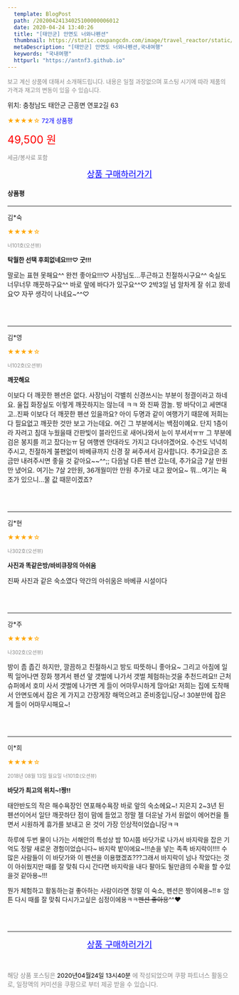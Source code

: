 ```yaml
---
  template: BlogPost
  path: /20200424134025100000006012
  date: 2020-04-24 13:40:26
  title: "[태안군] 안면도 너와나펜션"
  thumbnail: https://static.coupangcdn.com/image/travel_reactor/static/booking/image/pension/ddnayo/ffa83601-043c-4646-a898-6580c2e4bee9.jpg
  metaDescription: "[태안군] 안면도 너와나펜션,국내여행"
  keywords: "국내여행"
  httpurl: "https://antnf3.github.io"
---
```

  
<span style="color: #888;font-size:0.8rem">보고 계신 상품에 대해서 소개해드립니다.
내용은 일절 과장없으며 포스팅 시기에 따라 제품의 가격과 재고의 변동이 있을 수 있습니다.</span>
  
<span style="font-size: 0.9rem;">위치: 충청남도 태안군 근흥면 연포2길 63</span>
  
<span style="color: orange;">★★★★☆</span> <span style="color: blue;font-size: 0.85rem;">72개 상품평</span>
  
<span style="color: red;font-size: 1.5rem;">49,500 원</span>
  
<span style="color: #888;font-size:0.8rem">세금/봉사료 포함</span>





<p align="center"><a href="http://me2.do/FY7KCgXj" style="font-size: 1.2rem; color: blue;">상품 구매하러가기</a></p>

#### 상품평
  
---
  
김*숙
    
<span style="color: orange;">★★★★☆</span>
    
<span style="color: #888;font-size:0.7rem">너101호(오션뷰)</span>
    
<span style="font-size:0.85rem">**탁월한 선택 후회없네요!!!♡ 굿!!!**</span>
    
<span style="font-size: 0.9rem;">말로는 표현 못해요^^
완전 좋아요!!!♡
사장님도...푸근하고 친절하시구요^^
숙실도 너무너무 깨끗하구요^^
바로 앞에 바다가 있구요^^♡
2박3일 넘 알차게 잘 쉬고 왔네요♡
자꾸 생각이 나네요~^^♡</span>
    
<br>
<br>

---
  
김*영
    
<span style="color: orange;">★★★★☆</span>
    
<span style="color: #888;font-size:0.7rem">너102호(오션뷰)</span>
    
<span style="font-size:0.85rem">**깨끗해요**</span>
    
<span style="font-size: 0.9rem;">이보다 더 깨끗한 펜션은 없다.
사장님이 각별히 신경쓰시는 부분이 청결이라고 하네요.
울집 화장실도 이렇게 깨끗하지는 않는데 ㅋㅋ 와 진짜 깜놀. 방 바닥이고 세면대고..진짜 이보다 더 깨끗한 펜션 있을까요?
 아이 두명과 같이 여행가기 때문에 저희는 다 필요없고 깨끗한 것만 보고 가는데요. 여긴 그 부분에서는 백점이예요.
단지 1층이라 자려고 침대 누웠을때 간판빛이 블라인드로 새어나와서 눈이 부셔서ㅠㅠ 그 부분에 검은 봉지를 끼고 잤다는ㅠ 담 여행엔 안대라도 가지고 다녀야겠어요.
수건도 넉넉히 주시고, 친절하게 불편없이 바베큐까지 신경 잘 써주셔서 감사합니다.
추가요금은 조금만 내려주시면 좋을 것 같아요~~^^;;
다음날 다른 펜션 갔는데, 추가요금 7살 만원만 냈어요.
여기는 7살 2만원, 36개월미만 만원 추가로 내고 왔어요~ 뭐...여기는 욕조가 있으니...물 값 때문이겠죠?</span>
    
<br>
<br>

---
  
김*현
    
<span style="color: orange;">★★★★☆</span>
    
<span style="color: #888;font-size:0.7rem">나302호(오션뷰)</span>
    
<span style="font-size:0.85rem">**사진과 똑같은방/바비큐장의 아쉬움**</span>
    
<span style="font-size: 0.9rem;">진짜 사진과 같은 숙소였다
약간의 아쉬움은 바베큐 시설이다</span>
    
<br>
<br>

---
  
강*주
    
<span style="color: orange;">★★★★☆</span>
    
<span style="color: #888;font-size:0.7rem">나302호(오션뷰)</span>
    

    
<span style="font-size: 0.9rem;">방이 좀 좁긴 하지만, 깔끔하고 친절하시고 방도 따뜻하니 좋아요~
그리고 아침에 일찍 일어나면 장화 챙겨서 펜션 앞 갯벌에 나가서 
갯벌 체험하는것을 추천드려요!!
근처 슈퍼에서 호미 사서 갯벌에 나가면 
게 들이 어마무시하게 많아요!
저희는 집에 도착해서 안면도에서 잡은 게 가지고 
간장게장 해먹으려고 준비중입니당~!
30분만에 잡은 게 들이 어마무시해요~!</span>
    
<br>
<br>

---
  
이*희
    
<span style="color: orange;">★★★★☆</span>
    
<span style="color: #888;font-size:0.7rem">2018년 08월 13일 월요일 너101호(오션뷰)</span>
    
<span style="font-size:0.85rem">**바닷가 최고의 위치~!짱!!**</span>
    
<span style="font-size: 0.9rem;">태안반도의 작은 해수욕장인 연포해수욕장 바로 앞의 숙소에요~! 지은지 2~3년 된 펜션이어서 일단 깨끗하단 점이 맘에 들었고 정말 젤 더운날 가서 원없이 에어컨을 틀면서 시원하게 휴가를 보내고 온 것이 가장 인상적이었습니당ㅋㅋ

하루에 두번 물이 나가는 서해안의 특성상 밤 10시쯤 바닷가로 나가서 바지락을 잡은 기억도 정말 새로운 경험이었습니다~
바지락 밭이에요~!!!손을 넣는 족족 바지락이!!!! 수많은 사람들이 이 바닷가와 이 펜션을 이용했겠죠???그래서 바지락이 넘나 작았다는 것이 아쉬웠지만 때를 잘 맞춰 다시 간다면 바지락을 내다 팔아도 될만큼의 수확을 할 수있을것 같아용~!!!

뭔가 체험하고 활동하는걸 좋아하는 사람이라면 정말 이 숙소, 펜션은 짱이에용~!!ㅎ 암튼 다시 때를 잘 맞춰 다시가고싶은 심정이에용ㅋㅋ~~펜션 좋아용~~^^♥</span>
    
<br>
<br>


  
---
  
<p align="center"><a href="http://me2.do/FY7KCgXj" style="font-size: 1.2rem; color: blue;">상품 구매하러가기</a></p>
  
<br>
  
<span style="font-size: 0.85rem; color: #888;">해당 상품 포스팅은 <span style="color: #000;"> 2020년04월24일 13시40분 </span> 에 작성되었으며 쿠팡 파트너스 활동으로, 일정액의 커미션을 쿠팡으로 부터 제공 받을 수 있습니다.</span>